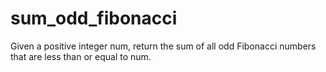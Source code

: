 # sum_odd_fibonacci
Given a positive integer num, return the sum of all odd Fibonacci numbers that are less than or equal to num.
